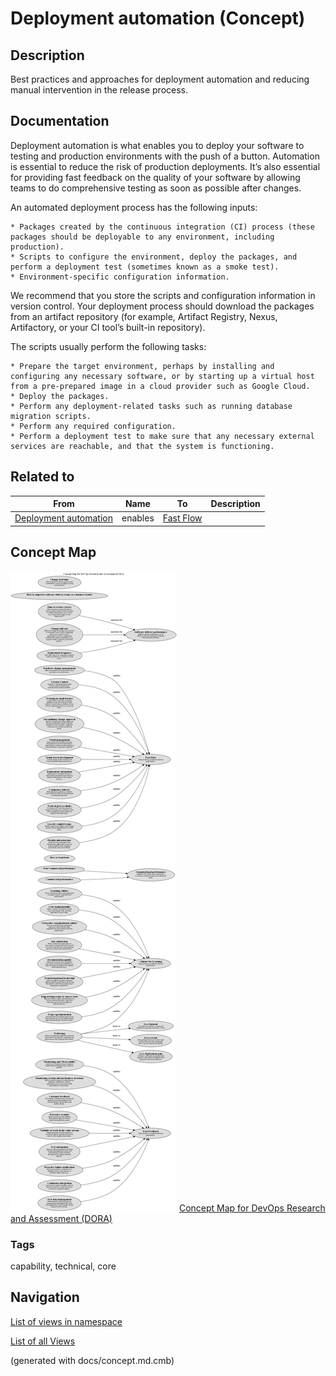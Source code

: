 # Deployment automation (Concept)
## Description
Best practices and approaches for deployment automation and reducing manual intervention in the release process.

## Documentation
Deployment automation is what enables you to deploy your software to testing and production environments with the push of a button. Automation is essential to reduce the risk of production deployments. It’s also essential for providing fast feedback on the quality of your software by allowing teams to do comprehensive testing as soon as possible after changes.

An automated deployment process has the following inputs:

    * Packages created by the continuous integration (CI) process (these packages should be deployable to any environment, including production).
    * Scripts to configure the environment, deploy the packages, and perform a deployment test (sometimes known as a smoke test).
    * Environment-specific configuration information.

We recommend that you store the scripts and configuration information in version control. Your deployment process should download the packages from an artifact repository (for example, Artifact Registry, Nexus, Artifactory, or your CI tool’s built-in repository).

The scripts usually perform the following tasks:

    * Prepare the target environment, perhaps by installing and configuring any necessary software, or by starting up a virtual host from a pre-prepared image in a cloud provider such as Google Cloud.
    * Deploy the packages.
    * Perform any deployment-related tasks such as running database migration scripts.
    * Perform any required configuration.
    * Perform a deployment test to make sure that any necessary external services are reachable, and that the system is functioning.

## Related to
| From | Name | To | Description |
|---|---|---|---|
| [Deployment automation](../../software-development/dora/deployment-automation.md) | enables | [Fast Flow](../../software-development/dora/fast-flow.md) |  |

## Concept Map
![Concept Map for DevOps Research and Assessment (DORA)](../../software-development/dora/concept-view.png)
[Concept Map for DevOps Research and Assessment (DORA)](../../software-development/dora/concept-view.md)

### Tags
capability, technical, core


## Navigation
[List of views in namespace](./views-in-namespace.md)

[List of all Views](../../views.md)

(generated with docs/concept.md.cmb)
